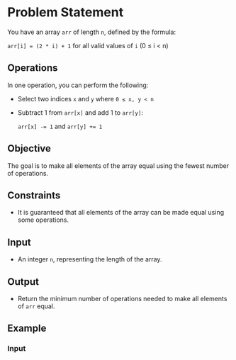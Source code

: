 # Problem Statement

You have an array `arr` of length `n`, defined by the formula:

`arr[i] = (2 * i) + 1` for all valid values of `i` (0 ≤ i < n)

## Operations

In one operation, you can perform the following:
- Select two indices `x` and `y` where `0 ≤ x, y < n`
- Subtract 1 from `arr[x]` and add 1 to `arr[y]`:
  
  `arr[x] -= 1` and `arr[y] += 1`

## Objective

The goal is to make all elements of the array equal using the fewest number of operations.

## Constraints

- It is guaranteed that all elements of the array can be made equal using some operations.

## Input

- An integer `n`, representing the length of the array.

## Output

- Return the minimum number of operations needed to make all elements of `arr` equal.

## Example

### Input
